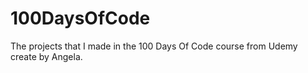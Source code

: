 # 100DaysOfCode
The projects that I made in the 100 Days Of Code course from Udemy create by Angela.
